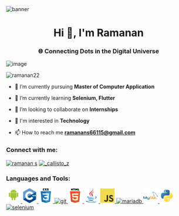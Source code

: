 <img src="https://developers.giphy.com/branch/master/static/api-c99e353f761d318322c853c03ebcf21b.gif" alt="banner" height=30% width=100%>
<h1 align="center">Hi 👋, I'm Ramanan</h1>
<h3 align="center">🌐 Connecting Dots in the Digital Universe</h3>

<img src="https://www.bing.com/images/search?view=detailV2&ccid=AARRdu45&id=48C86ADFB464EE7B451D55184C660DAE346A5CA7&thid=OIP.AARRdu45xrGDop0YcBQc5QHaDJ&mediaurl=https%3a%2f%2fi.pinimg.com%2foriginals%2f3d%2fc9%2f8e%2f3dc98e10a8cef3affa7c30e4b79453bc.gif&exph=213&expw=500&q=coding+banner+gif&simid=608045221008332756&FORM=IRPRST&ck=865E4FA539F17206283B432668E8BBA8&selectedIndex=11&itb=0" alt="image">

<p align="left"> <img src="https://komarev.com/ghpvc/?username=ramanan22&label=Profile%20views&color=0e75b6&style=flat" alt="ramanan22" /> </p>

- 🔭 I’m currently pursuing **Master of Computer Application**

- 🌱 I’m currently learning **Selenium, Flutter**

- 👯 I’m looking to collaborate on **Internships**

- 💬 I'm interested in **Technology**

- 📫 How to reach me **ramanans66115@gmail.com**

<h3 align="left">Connect with me:</h3>
<p align="left">
<a href="https://linkedin.com/in/ramanan s" target="blank"><img align="center" src="https://raw.githubusercontent.com/rahuldkjain/github-profile-readme-generator/master/src/images/icons/Social/linked-in-alt.svg" alt="ramanan s" height="30" width="40" /></a>
<a href="https://instagram.com/_callisto_z" target="blank"><img align="center" src="https://raw.githubusercontent.com/rahuldkjain/github-profile-readme-generator/master/src/images/icons/Social/instagram.svg" alt="_callisto_z" height="30" width="40" /></a>
</p>

<h3 align="left">Languages and Tools:</h3>
<p align="left"> <a href="https://developer.android.com" target="_blank" rel="noreferrer"> <img src="https://raw.githubusercontent.com/devicons/devicon/master/icons/android/android-original-wordmark.svg" alt="android" width="40" height="40"/> </a> <a href="https://www.w3schools.com/cpp/" target="_blank" rel="noreferrer"> <img src="https://raw.githubusercontent.com/devicons/devicon/master/icons/cplusplus/cplusplus-original.svg" alt="cplusplus" width="40" height="40"/> </a> <a href="https://www.w3schools.com/css/" target="_blank" rel="noreferrer"> <img src="https://raw.githubusercontent.com/devicons/devicon/master/icons/css3/css3-original-wordmark.svg" alt="css3" width="40" height="40"/> </a> <a href="https://git-scm.com/" target="_blank" rel="noreferrer"> <img src="https://www.vectorlogo.zone/logos/git-scm/git-scm-icon.svg" alt="git" width="40" height="40"/> </a> <a href="https://www.w3.org/html/" target="_blank" rel="noreferrer"> <img src="https://raw.githubusercontent.com/devicons/devicon/master/icons/html5/html5-original-wordmark.svg" alt="html5" width="40" height="40"/> </a> <a href="https://www.java.com" target="_blank" rel="noreferrer"> <img src="https://raw.githubusercontent.com/devicons/devicon/master/icons/java/java-original.svg" alt="java" width="40" height="40"/> </a> <a href="https://developer.mozilla.org/en-US/docs/Web/JavaScript" target="_blank" rel="noreferrer"> <img src="https://raw.githubusercontent.com/devicons/devicon/master/icons/javascript/javascript-original.svg" alt="javascript" width="40" height="40"/> </a> <a href="https://mariadb.org/" target="_blank" rel="noreferrer"> <img src="https://www.vectorlogo.zone/logos/mariadb/mariadb-icon.svg" alt="mariadb" width="40" height="40"/> </a> <a href="https://www.mysql.com/" target="_blank" rel="noreferrer"> <img src="https://raw.githubusercontent.com/devicons/devicon/master/icons/mysql/mysql-original-wordmark.svg" alt="mysql" width="40" height="40"/> </a> <a href="https://www.python.org" target="_blank" rel="noreferrer"> <img src="https://raw.githubusercontent.com/devicons/devicon/master/icons/python/python-original.svg" alt="python" width="40" height="40"/> </a> <a href="https://www.selenium.dev" target="_blank" rel="noreferrer"> <img src="https://raw.githubusercontent.com/detain/svg-logos/780f25886640cef088af994181646db2f6b1a3f8/svg/selenium-logo.svg" alt="selenium" width="40" height="40"/> </a> </p>
